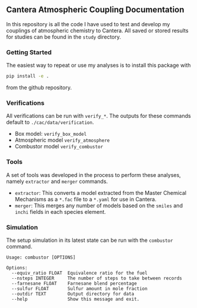 ## Cantera Atmospheric Coupling Documentation
In this repository is all the code I have used to test and develop my couplings of atmospheric chemistry to Cantera.
All saved or stored results for studies can be found in the `study` directory.

### Getting Started
The easiest way to repeat or use my analyses is to install this package with

```sh
pip install -e .
```
from the github repository.

### Verifications
All verifications can be run with `verify_*`. The outputs for these commands default to `./cac/data/verification`.

- Box model: `verify_box_model`
- Atmospheric model `verify_atmosphere`
- Combustor model `verify_combustor`

### Tools
A set of tools was developed in the process to perform these analyses, namely `extractor` and `merger` commands.
- `extractor`: This converts a model extracted from the Master Chemical Mechanisms as a `*.fac` file to a `*.yaml` for use in Cantera.
- `merger`: This merges any number of models based on the `smiles` and `inchi` fields in each species element.

### Simulation
The setup simulation in its latest state can be run with the `combustor` command.

```console
Usage: combustor [OPTIONS]

Options:
  --equiv_ratio FLOAT  Equivalence ratio for the fuel
  --nsteps INTEGER     The number of steps to take between records
  --farnesane FLOAT    Farnesane blend percentage
  --sulfur FLOAT       Sulfur amount in mole fraction
  --outdir TEXT        Output directory for data
  --help               Show this message and exit.
```
